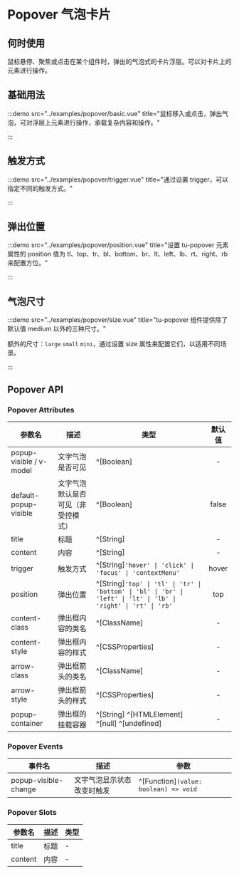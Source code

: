 # Popover 气泡卡片

## 何时使用

鼠标悬停、聚焦或点击在某个组件时，弹出的气泡式的卡片浮层。可以对卡片上的元素进行操作。

## 基础用法

:::demo src="../examples/popover/basic.vue" title="鼠标移入或点击，弹出气泡，可对浮层上元素进行操作，承载复杂内容和操作。"

:::

## 触发方式

:::demo src="../examples/popover/trigger.vue" title="通过设置 trigger，可以指定不同的触发方式。"

:::

## 弹出位置

:::demo src="../examples/popover/position.vue" title="设置 tu-popover 元素属性的 position 值为 tl、top、tr、bl、bottom、br、lt、left、lb、rt、right、rb来配置方位。"

:::

## 气泡尺寸

:::demo src="../examples/popover/size.vue" title="tu-popover 组件提供除了默认值 medium 以外的三种尺寸。"

额外的尺寸：`large` `small` `mini`，通过设置 size 属性来配置它们，以适用不同场景。

:::

## Popover API

### Popover Attributes

| 参数名 | 描述 | 类型 | 默认值 |
| ------ | ---- | ---- | :-----: |
| popup-visible / v-model | 文字气泡是否可见 | ^[Boolean]  | - |
| default-popup-visible | 文字气泡默认是否可见（非受控模式）| ^[Boolean]  | false |
| title | 标题 | ^[String] | - |
| content | 内容 | ^[String] | - |
| trigger | 触发方式 | ^[String]`'hover' \| 'click' \| 'focus' \| 'contextMenu'`| hover |
| position | 弹出位置 | ^[String]`'top' \| 'tl' \| 'tr' \| 'bottom' \| 'bl' \| 'br' \| 'left' \| 'lt' \| 'lb' \| 'right' \| 'rt' \| 'rb'` | top |
| content-class | 弹出框内容的类名 | ^[ClassName] | - |
| content-style | 弹出框内容的样式 | ^[CSSProperties] | - |
| arrow-class | 弹出框箭头的类名 | ^[ClassName] | - |
| arrow-style | 弹出框箭头的样式 | ^[CSSProperties] | - |
| popup-container | 弹出框的挂载容器 | ^[String] ^[HTMLElement] ^[null] ^[undefined] | - |

### Popover Events

| 事件名 | 描述 | 参数 |
| ------ | ---- | ---- |
| popup-visible-change | 文字气泡显示状态改变时触发 | ^[Function]`(value: boolean) => void` |

### Popover Slots

| 参数名 | 描述 | 类型 |
| ------ | ---- | ---- |
| title | 标题 | - |
| content | 内容 | - |
